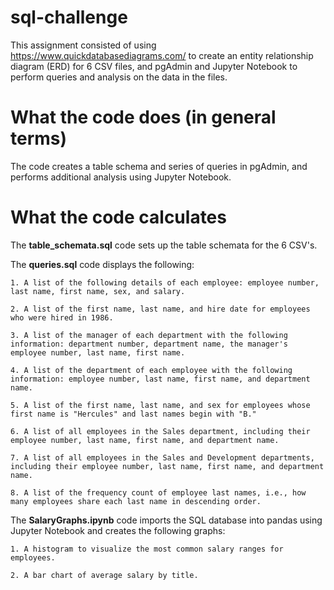 # sql-challenge
This assignment consisted of using https://www.quickdatabasediagrams.com/ to create an entity relationship diagram (ERD) for 6 CSV files, and pgAdmin and Jupyter Notebook to perform queries and analysis on the data in the files.

# What the code does (in general terms)
The code creates a table schema and series of queries in pgAdmin, and performs additional analysis using Jupyter Notebook.

# What the code calculates

The **table_schemata.sql** code sets up the table schemata for the 6 CSV's.

The **queries.sql** code displays the following:

    1. A list of the following details of each employee: employee number, last name, first name, sex, and salary.

    2. A list of the first name, last name, and hire date for employees who were hired in 1986.

    3. A list of the manager of each department with the following information: department number, department name, the manager's employee number, last name, first name.

    4. A list of the department of each employee with the following information: employee number, last name, first name, and department name.

    5. A list of the first name, last name, and sex for employees whose first name is "Hercules" and last names begin with "B."

    6. A list of all employees in the Sales department, including their employee number, last name, first name, and department name.

    7. A list of all employees in the Sales and Development departments, including their employee number, last name, first name, and department name.

    8. A list of the frequency count of employee last names, i.e., how many employees share each last name in descending order.

The **SalaryGraphs.ipynb** code imports the SQL database into pandas using Jupyter Notebook and creates the following graphs:

    1. A histogram to visualize the most common salary ranges for employees.

    2. A bar chart of average salary by title.
